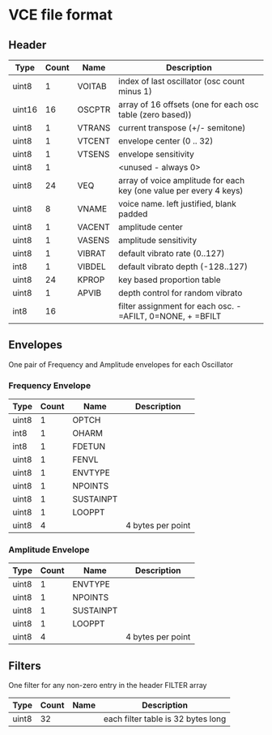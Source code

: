 # VCE file format

## Header

| Type   | Count | Name   | Description 
|--------|-------|--------|-----
| uint8  | 1     | VOITAB | index of last oscillator (osc count minus 1) 
| uint16 | 16    | OSCPTR | array of 16 offsets (one for each osc table (zero based)) 
| uint8  | 1     | VTRANS | current transpose (+/- semitone) 
| uint8  | 1     | VTCENT | envelope center (0 .. 32)
| uint8  | 1     | VTSENS | envelope sensitivity
| uint8  | 1     |        | <unused - always 0>
| uint8  | 24    | VEQ    | array of voice amplitude for each key (one value per every 4 keys)
| uint8  | 8     | VNAME  | voice name. left justified, blank padded
| uint8  | 1     | VACENT | amplitude center
| uint8  | 1     | VASENS | amplitude sensitivity
| uint8  | 1     | VIBRAT | default vibrato rate (0..127)
| int8   | 1     | VIBDEL | default vibrato depth (-128..127)
| uint8  | 24    | KPROP  | key based proportion table
| uint8  | 1     | APVIB  | depth control for random vibrato
| int8   | 16    |        | filter assignment for each osc. - =AFILT, 0=NONE, + =BFILT

## Envelopes

One pair of Frequency and Amplitude envelopes for each Oscillator

### Frequency Envelope
| Type   | Count | Name   | Description 
|--------|-------|--------|-----
| uint8  | 	1    | OPTCH | 
| int8   | 	1    | OHARM | 
| int8   | 	1    | FDETUN | 
| uint8  | 	1    | FENVL | 
| uint8  | 	1    | ENVTYPE | 
| uint8  | 	1    | NPOINTS | 
| uint8  | 	1    | SUSTAINPT | 
| uint8  | 	1    | LOOPPT |
| uint8  |  4    | <elements> | 4 bytes per point


### Amplitude Envelope
| Type   | Count | Name   | Description 
|--------|-------|--------|-----
| uint8 | 	1 | ENVTYPE | 
| uint8 | 	1 | NPOINTS | 
| uint8 | 	1 | SUSTAINPT | 
| uint8 | 	1 | LOOPPT | 
| uint8  |  4    | <elements> | 4 bytes per point

## Filters

One filter for any non-zero entry in the header FILTER array

| Type   | Count | Name   | Description 
|--------|-------|--------|-----
| uint8  | 32    | <elements>  | each filter table is 32 bytes long

